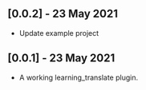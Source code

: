 ## [0.0.2] - 23 May 2021

* Update example project

## [0.0.1] - 23 May 2021

* A working learning_translate plugin.
